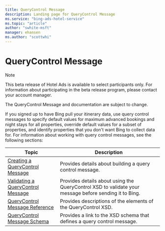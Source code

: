 ```yaml
---
title: QueryControl Message
description: Landing page for QueryControl Message
ms.service: "bing-ads-hotel-service"
ms.topic: "article"
author: "swhite-msft"
manager: ehansen
ms.author: "scottwhi"
---
```


# QueryControl Message

> [!NOTE]
> This beta release of Hotel Ads is available to select participants only. For information about participating in the beta release program, please contact your account manager.
>
> The QueryControl Message and documentation are subject to change.

If you signed up to have Bing pull your itinerary data, use query control messages to specify default values for maximum advanced bookings and night stays for all properties, override default values for a subset of properties, and identify properties that you don't want Bing to collect data for. For information about working with query control messages, see the following sections: 

|Topic|Description
|-|-
|[Creating a QueryControl Message](../query-control-message/create-query-control-message.md)|Provides details about building a query control message.
|[Validating a QueryControl Message](../query-control-message/validate-query-control-message.md)|Provides details about using the QueryControl XSD to validate your message before sending it to Bing.
|[QueryControl Message Reference](../query-control-message/reference.md)|Provides descriptions of the elements of the QueryControl XSD.
|[QueryControl Message Schema](../query-control-message/schema.md)|Provides a link to the XSD schema that defines a query control message.



